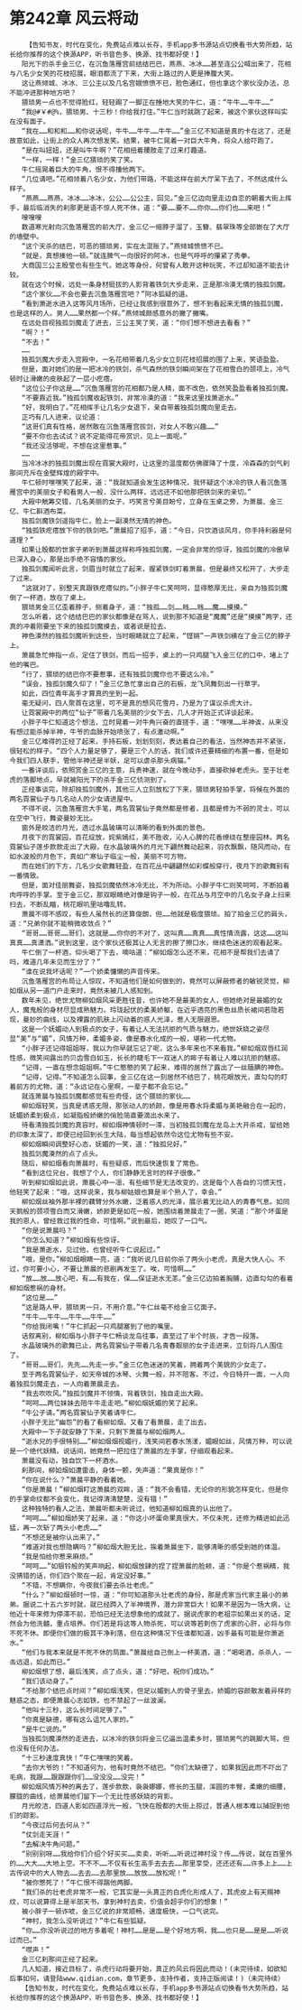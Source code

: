 # 第242章 风云将动
        【告知书友，时代在变化，免费站点难以长存，手机app多书源站点切换看书大势所趋，站长给你推荐的这个换源APP，听书音色多、换源、找书都好使！】
       阳光下的杀手金三亿，在沉鱼落雁宫前结结巴巴，燕燕、冰冰……甚至连公公喊出来了，花相与八名少女笑的花枝招展，眼泪都流了下来，大街上路过的人更是捧腹大笑。
       这让燕倾城、冰冰、三公主以及几名宫娥愤愤不已，脸色通红，但也拿这个家伙没办法，总不能冲进那种地方吧？
       猥琐男一点也不觉得脸红，轻轻踢了一脚正在捶地大笑的牛仁，道：“牛牛……牛牛……”
       “我@#￥#@%，猥琐男、十三秒！你给我打住。”牛仁当时就跳了起来，被这个家伙这样叫实在没有面子。
       “我在……和和和……和你说话呢，牛牛……牛牛……牛牛……”金三亿不知道是真的卡在这了，还是故意如此，让街上的众人再次想发笑。结果，被牛仁晃着一对巨大牛角，将众人给吓跑了。
       “是在叫妞妞，还是叫牛牛啊？”花相扭着腰肢走了过来打趣道。
       “一样，一样！”金三亿猥琐的笑了笑。
       牛仁摇晃着巨大的牛角，恨不得撞他两下。
       “几位请吧。”花相领着八名少女，为他们带路，不能这样在前大厅呆下去了，不然这成什么样子。
       “燕燕……燕燕，冰冰……冰冰，公公……公公主，回见。”金三亿边向里走边自恋的朝着大街上挥手，最后临消失的刹那更是语不惊人死不休，道：“要……要不……你你……你们也……来吧！”
       嗖嗖嗖
       数道寒光射向沉鱼落雁宫的前大厅，金三亿一缩脖子溜了，玉簪、翡翠珠等全部嵌在了大厅的墙壁中。
       “这个天杀的结巴，可恶的猥琐男，实在太混账了。”燕倾城愤愤不已。
       “就是，真想揍他一顿。”就连脾气一向很好的阿冰，也是气呼呼的攥紧了秀拳。
       大商国三公主殷莹也有些生气，她这等身份，何曾有人敢开这种玩笑，不过却知道不能去计较。
       就在这个时候，远处一条身材挺拔的人影背着铁剑大步走来，正是那冷漠无情的独孤剑魔。
       “这个家伙……不会也要去沉鱼落雁宫吧？”阿冰狐疑的道。
       “看到萧逝水进入这等风月场所，已经让我感到很意外了，想不到看起来无情的独孤剑魔，也是这样的人。男人……果然都一个样。”燕倾城颇感意外的撇了撇嘴。
       在远处目视独孤剑魔走了进去，三公主笑了笑，道：“你们想不想进去看看？”
       “啊？！”
       “不去！”
       ……
       独孤剑魔大步走入宫殿中，一名花相带着几名少女立刻花枝招展的围了上来，笑语盈盈。
       但是，面对她们的是一把冰冷的铁剑，杀气森然的铁剑瞬间架在了花相雪白的颈项上，冷气顿时让滑嫩的皮肤起了一层小疙瘩。
       “这位公子你这是……”沉鱼落雁宫的花相都乃是人精，面不改色，依然笑盈盈看着独孤剑魔。
       “不要靠近我。”独孤剑魔收起铁剑，非常冷漠的道：“我来这里找萧逝水。”
       “好，我明白了。”花相挥手让几名少女退下，亲自带着独孤剑魔向里走去。
       正巧有几人进来，议论道：
       “这哥们真有性格，居然敢在沉鱼落雁宫拔剑，对女人不敢兴趣……”
       “要不你也去试试？说不定能得花帝赏识，见上一面呢。”
       “我还没活够呢，不想在这里惹事。”
       ……
       当冷冰冰的独孤剑魔出现在霓裳大殿时，让这里的温度都仿佛骤降了十度，冷森森的剑气刹那间充斥在金壁辉煌的殿宇中。
       牛仁顿时嘿嘿笑了起来，道：“我就知道会发生这种情况，我怀疑这个冰冷的铁人看沉鱼落雁宫中的美丽女子和看男人一般，没什么两样，远远还不如他那把铁剑来的亲切。”
       大殿中觥筹交错，几名美丽的女子，巧笑言兮美目盼兮，立身在玉桌之旁，为萧晨、金三亿、牛仁斟酒布菜。
       独孤剑魔铁剑遥指牛仁，脸上一副漠然无情的神色。
       “独孤铁疙瘩放下你的铁剑吧。”萧晨招了招手，道：“今日，只饮酒谈风月，你手持利器是何道理？”
       如果让殷都的世家子弟听到萧晨这样称呼独孤剑魔，一定会非常的惊讶，独孤剑魔的冷傲早已深入身心，那是出手绝不容情的家伙。
       独孤剑魔闻听此言，剑眉当时就立了起来，握紧铁剑盯着萧晨，但是最终又松开了，大步走了过来。
       “这就对了，别整天真跟铁疙瘩似的。”小胖子牛仁笑呵呵，显得憨厚无比，亲自为独孤剑魔倒了一杯酒，放在了桌上。
       猥琐男金三亿歪着脖子，侧着身子，道：“独孤……剑……贱……贱……魔……摸摸。”
       怎么听着，这个结结巴巴的家伙都像是在骂人，说到那不知道是“魔魔”还是“摸摸”两字，还真的冲着刚要坐下来的独孤剑魔摸去，或者说是拉去。
       神色漠然的独孤剑魔听到这些，当时眼睛就立了起来，“铿锵”一声铁剑横在了金三亿的脖子上。
       萧晨急忙伸指一点，定住了铁剑，而后一招手，桌上的一只鸡腿飞入金三亿的口中，堵上了他的嘴巴。
       “行了，猥琐的结巴你不要惹事，还有独孤剑魔你也不要这么冷。”
       “误会，独孤剑魔久仰了！”金三亿急忙拿出自己的石板，龙飞凤舞刻出一行草字。
       如此，四位青年高手才算真的坐到一起。
       毫无疑问，四人聚首在这里，可不是真的想风花雪月，乃是为了谋议杀虎大计。
       让霓裳殿中的两位“仙子”带着几名美丽的少女下去，几人才开始正式详谈起来。
       小胖子牛仁知道这个想法，立时晃着一对牛角兴奋的直搓手，道：“嘿嘿……半神诶，从来没有想过能杀掉半神，牛爷的血脉开始喷张了，有点激动啊。”
       金三亿难得的正经了起来，手持石板，划划刻刻，表达着自己的看法，当然神态并不紧张，很轻松的样子。“四个人力量足够了，要是三个人的话，我们或许还要精细的布置一番，但是如今我们四人联手，管他半神还是半妖，足可以虐杀那头病猫。”
       一番详谈后，依照赏金三亿的主意，兵贵神速，就在今晚动手，直接砍掉老虎头。至于壮老虎的落脚地点，早就被阳光下的杀手金三亿侦测到了。
       正经事谈完，除却独孤剑魔外，其他三人立刻放松了下来，猥琐男轻拍手掌，将候在外面的两名霓裳仙子与几名动人的少女请进屋中。
       不得不说，沉鱼落雁宫大手笔，两名霓裳仙子竟然都是修者，且都是修为不弱的灵士，可以在空中飞行，舞姿曼妙无比。
       窗外是皎洁的月光，透过水晶玻璃可以清晰的看到外面的景色。
       月夜下的霓裳园，百花绽放，姹紫嫣红，美不胜收，沁人心脾的花香缭绕在整座园林。两名霓裳仙子莲步款款走出了大殿，在水晶玻璃外的月光下翩然舞动起来，羽衣飘飘，随风而动，在如水波般的月色下，真如广寒仙子临尘一般，美丽不可方物。
       而在她们的下方，几名少女歌舞轻盈，在百花丛中翩翩然如彩蝶般穿行，夜月下的歌舞别有一番情致。
       但是，面对佳丽舞姿，独孤剑魔依然冰冷无比，不为所动。小胖子牛仁则笑呵呵，不断拍着肉呼呼的手掌。至于金三亿，那双眼睛绝对像是钩子一般，在花丛与月空中的几名女子身上扫来扫去，不断乱瞄，桃花眼叽里咕噜乱转。
       萧晨不得不感叹，有些人虽然长的还算俊朗，但……他就是极度猥琐。拍了拍金三亿的肩头，道：“兄弟你就不能稍微收敛点？”
       “哥哥……哥哥……哥们，这就是……你你的不对了，这叫真……真真……真性情流露，这这……这叫真真……真潇洒。”说到这里，这个家伙还极其让人无言的擦了擦口水，继续色迷迷的观看起来。
       牛仁倒了一杯酒，仰头喝了下去，嘀咕道：“柳如烟怎么还不来，花相不是帮我们去请了吗，难道几年未见而生分了？”
       “谁在说我坏话呢？”一个娇柔慵懒的声音传来。
       沉鱼落雁宫的布局让人惊叹，不知道他们是如何做到的，竟然可以屏蔽修者的敏锐灵觉，柳如烟从另一道门户走来时，竟然未被几人感知到。
       数年未见，绝世尤物柳如烟风采更胜往昔，也许她不是最美的女人，但她绝对是最媚的女人，魔鬼般的身材尽显成熟魅力。玲珑起伏的柔美娇躯，在近乎透亮的黑色丝质长裙间若隐若现，曼妙的曲线，以及裸露的肌肤上闪动着的惑人光泽，惹人无限遐思。
       这是一个妩媚动人到极点的女子，有着让人无法抗拒的气质与魅力，绝世妖娆之姿尽显“美”与“媚”，风情万种，柔媚多姿，像是春水化成的一般，堪称一代尤物。
       “小胖子还记得姐姐呀，我以为你早就忘记了呢，这么多年来也不来看我。”柳如烟双唇红润性感，微笑间露出的贝齿雪白如玉，长长的睫毛下一双迷人的眸子有着让人难以抗拒的魅惑。
       “记得，一直在想念姐姐啊。”牛仁憨憨的笑了起来，难得的居然了露出了一丝腼腆的神色。
       “记得，记得。”不知道怎么回事，金三亿在这一刻居然不结巴了，桃花眼放光，直勾勾的盯着前方的尤物，道：“永远记在心里啊，一辈子都不会忘记。”
       就连萧晨与独孤剑魔都感觉有些奇怪，这个猥琐的家伙……
       柳如烟轻笑，当真是诱惑无限，那张动人的娇颜，像是用春水将柔媚与美艳融合在一起的，妩媚娇柔到极点，如凝脂般娇嫩的俏脸简直要滴出水来了。
       待看清独孤剑魔的真容时，柳如烟神情顿时一滞，当初独孤剑魔在龙岛上大开杀戒，留给她的印象太深了，即便已经回到长生大陆，每当想起依然令这位尤物有些不安。
       柳如烟瞬间调整好心态，妩媚的一笑，道：“独孤兄好。”
       独孤剑魔漠然的点了点头。
       随后，柳如烟看向萧晨时，有些疑惑，而后快速恢复了常色。
       “看到这位兄台，我想了个人，你们静静无言时的样子很像。”
       听到柳如烟如此说，萧晨心中一凛，有些细节是无法改变的，这是每个人各自的习惯天性，他轻笑了起来：“哦，这样说来，我与柳姑娘也算是半个熟人了，幸会。”
       柳如烟丝袖外那半裸的藕臂分外水嫩，泛着惑人的光泽，展示着无比动人的青春气息。如同天鹅般的颈项雪白而又滑嫩，娇颜更是如花一般，她围绕着萧晨走了一圈，笑道：“那个坏蛋是我的恩人，曾经救过我的性命，可惜啊。”说到最后，她叹了一口气。
       “你是说萧晨吗？”
       “你怎么知道？”柳如烟有些惊讶。
       “我是萧逝水，见过他，也曾经听牛仁说起过。”
       “哦，是你。”柳如烟眼睛一亮，道：“我听说几日前你杀了两头小老虎，真是大快人心。不过，你可要小心，不要让萧晨的悲剧再发生了。唉，可惜啊……”
       “放……放……放心吧，有……有我在，保……保证逝水无恙。”金三亿边拍着胸脯，边直勾勾的看着柳如烟惹祸的身材。
       “这位是……”
       “这是路人甲，猥琐男一只，不用介意。”牛仁丝毫不给金三亿面子。
       “牛牛……牛牛……牛牛……牛牛……”
       “你给我闭嘴！”牛仁抓起一只鸡腿塞到了他的嘴里。
       话叙离别，柳如烟与小胖子牛仁畅谈龙岛往事，直至过了半个时辰，才告一段落。
       水晶玻璃外的歌舞已止，两名霓裳仙子带着几名青春靓丽的女子走进来，立刻将几人围住了。
       “哥哥……哥们，先先……先走一步。”金三亿色迷迷的笑着，拥着两个美貌的少女走了。
       至于两名霓裳仙子，如天帝城的冰琴、火舞一般，并不陪客。不过，今日特开一面，一人向着独孤剑魔走去，一人向着萧晨走去。
       “我去吹吹风。”独孤剑魔并不领情，背着铁剑，独自走出大殿。
       “呵呵……两位妹妹去陪牛牛走走吧。”柳如烟妩媚的笑了起来。
       “牛公子请。”两名霓裳仙子笑着请牛仁。
       小胖子无比“幽怨”的看了看柳如烟，又看了看萧晨，走了出去。
       大殿中一下子就安静了下来，只剩下萧晨与柳如烟两人。
       “逝水兄的手很特别……”柳如烟烟视媚行，浅笑间若春水荡漾，媚眼如丝，风情万种，可以说是一个绝代妖精。说话间，她竟然一把拉住了萧晨的左手掌，仔细观看起来。
       萧晨没有动，独自饮下一杯酒水。
       刹那间，柳如烟如遭雷击，身体一颤，失声道：“果真是你！”
       “你在说什么？”萧晨平静的看着她。
       “你是萧晨！”柳如烟盯这萧晨的双眸，道：“我不会看错，无论你的形貌怎样变化，但是你的手掌命纹都不会变化，我记得清清楚楚，没有错！”
       这种独特的看人之法，萧晨听都未听说过，他知道柳如烟真的认出他了。
       “呵呵……”柳如烟娇笑了起来，道：“你这小坏蛋命果真很大，不仅未死，还修为精进如此迅猛，再一次斩了两头小老虎……”
       “不想还是被你认出来了。”
       “难道对我也想隐瞒吗？”柳如烟大胆无比，挨着萧晨坐下，能够清晰的感受到她的体温。
       “我是怕给你惹来麻烦。”
       “呵呵……”如银铃般的笑声响起，柳如烟放肆的捏了捏萧晨的脸颊，道：“你是个惹祸精，我没猜错的话，你们四个聚在一起，肯定没好事。”
       “不错，不想瞒你，今夜我们要去杀壮老虎。”
       “什么？”柳如烟顿时一惊，道：“你可知道那头壮老虎的身份，那是虎家当代家主最小的弟弟。据说二十五六岁时就，就已经跨入了半神境界，潜力非常巨大！如果不是因为一场大病，让他近十年来修为停滞不前，恐怕已经无法想象他的成就了。据说虎家的老祖宗如果出关的话，定然会为他洗髓，重点培养。你们若是将这等人物杀死，可以说等若刺伤了虎家的心肝，必将与你不死不休。即便你们做的极其干净利落，但在这种情况下任谁都知道，凶手最有可能是你萧逝水。”
       “他们与我本来就是不死不休的局面。”萧晨给自己倒上一杯美酒，道：“喝喝酒，杀杀人，一击远退，如此而已。”
       柳如烟想了想，最后浅笑，点了点头，道：“好吧，祝你们成功。”
       “我们该动身了。”
       “不给那个结巴点时间？”柳如烟浅笑，但足以媚到人的骨子里去，娇媚的容颜散发着异样的魅惑之态，即便萧晨心志如铁，也不禁起了一丝波澜。
       “他叫十三秒，这么长时间足够了。”
       “你真是缺德，哪有这么诅咒人家的。”
       “是牛仁说的。”
       当独孤剑魔漠然的走进去，以冰冷的铁剑将金三亿逼出温柔乡时，猥琐男气的跳脚大骂，但也没有任何办法。
       “十三秒速度真快！”牛仁嘿嘿的笑着。
       “去你大爷的！”不知道何为，他有时竟然不结巴。“你们太缺德了，如果我因此而不吓出了毛病，我跟……跟跟跟你们……没没没……没完！”
       柳如烟风情万种的离去了，莲步款款，袅袅娜娜，修长的玉腿，浑圆的丰臀，柔嫩的细腰，朦胧的曲线，给萧晨他们留下一个无比性感妖娆的背影。
       月光皎洁，四道人影如四道浮光一般，飞快在殷都的大街上掠过，普通人根本难以捕捉到他们的踪影。
       “今夜过后何去何从？”
       “仗剑走天涯！”
       “去解决牛角问题。”
       “别别别呀……我给你们介绍个好买买……卖卖，听听……听说过神村没？传……传说，就在百里外的……大大……大地上空。不不不……不仅有长生高手去去去……那里享受，还还还有……许多上上……上古传说中的大人物去……去去……去那里放……放放……放松呢！”
       “被你憋死了！”牛仁恨不得踹他两脚。
       “我们杀的壮老虎非常不一般，它其实是一头真正的白虎化形成人了，其虎皮上有天赐神纹，可以说算得上是半部天书，拿到神村去卖，价值会超乎你们的想象！”
       被小胖子一顿诈唬，金三亿说的非常顺畅，速度极快，一口气说完。
       “神村，我怎么没听说过？”牛仁有些狐疑。
       “你……你没听说过的地方多着呢！神村……是是……是个好地方啊，我……也只是……是是……听说过而已。”
       “噤声！”
       金三亿刹那间正经了起来。
       几人知道，接近目标了，杀虎行动将要开始，真正的风云将因此而动！(未完待续，如欲知后事如何，请登陆www.qidian.com，章节更多，支持作者，支持正版阅读！)（未完待续）
       【告知书友，时代在变化，免费站点难以长存，手机app多书源站点切换看书大势所趋，站长给你推荐的这个换源APP，听书音色多、换源、找书都好使！】